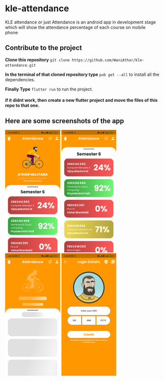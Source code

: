 # kle-attendance
KLE attendance or just Attendance is an android app in development stage which will show the attendance percentage of each course on mobile phone

## Contribute to the project
**Clone this repository** `git clone https://github.com/WaniAthar/kle-attendance.git`

**In the terminal of that cloned repository type** `pub get --all` to install all the dependencies.

**Finally Type** `flutter run` to run the project.

#### if it didnt work, then create a new flutter project and move the files of this repo to that one.

## Here are some screenshots of the app  

<img src="md_files/flutter_01.png" alt="screenshot" height="400"> <img src="md_files/flutter_02.png" alt="screenshot" height="400">
<img src="md_files/flutter_03.png" alt="screenshot" height="400">
<img src="md_files/flutter_04.png" alt="screenshot" height="400">


